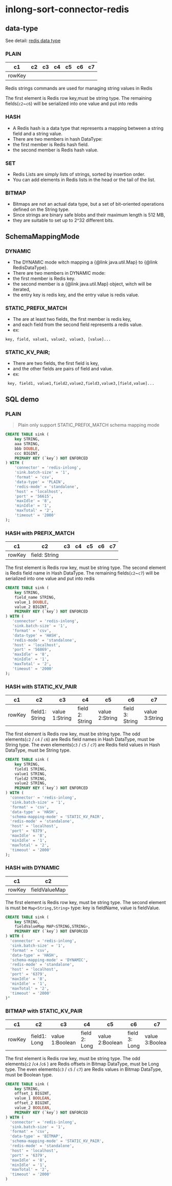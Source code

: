 <!--

    Licensed to the Apache Software Foundation (ASF) under one
    or more contributor license agreements.  See the NOTICE file
    distributed with this work for additional information
    regarding copyright ownership.  The ASF licenses this file
    to you under the Apache License, Version 2.0 (the
    "License"); you may not use this file except in compliance
    with the License.  You may obtain a copy of the License at

      http://www.apache.org/licenses/LICENSE-2.0

    Unless required by applicable law or agreed to in writing,
    software distributed under the License is distributed on an
    "AS IS" BASIS, WITHOUT WARRANTIES OR CONDITIONS OF ANY
    KIND, either express or implied.  See the License for the
    specific language governing permissions and limitations
    under the License.

-->

# inlong-sort-connector-redis

## data-type

See detail:  <a href="https://redis.io/topics/data-types-intro">redis data type</a>

### PLAIN

| c1     | c2  | c3  | c4  | c5  | c6  | c7  | 
|--------|-----|-----|-----|-----|-----|-----|
| rowKey |     |     |     |     |     |     |

Redis strings commands are used for managing string values in Redis

The first element is Redis row key,must be string type.
The remaining fields(`c2`~`c6`) will be serialized into one value and put into redis

### HASH

* A Redis hash is a data type that represents a mapping between a string field and a string
  value.<br/>
* There are two members in hash DataType: <br/>
* the first member is Redis hash field.<br/>
* the second member is Redis hash value.

### SET

* Redis Lists are simply lists of strings, sorted by insertion order.
* You can add elements in Redis lists in the head or the tail of the list.

### BITMAP

* Bitmaps are not an actual data type, but a set of bit-oriented operations defined on the String
  type. <br/>
* Since strings are binary safe blobs and their maximum length is 512 MB, <br/>
* they are suitable to set up to 2^32 different bits.

## SchemaMappingMode

### DYNAMIC

* The DYNAMIC mode witch mapping a {@link java.util.Map} to {@link RedisDataType}.
* There are two members in DYNAMIC mode: <br/>
* the first member is Redis key. <br/>
* the second member is a {@link java.util.Map} object, witch will be iterated, <br/>
* the entry key is redis key, and the entry value is redis value.

### STATIC_PREFIX_MATCH

* The are at least two fields, the first member is redis key, <br/>
* and each field from the second field represents a redis value.<br/>
* ex: <br/>

```shell
key, field, value1, value2, value3, [value]...
```

### STATIC_KV_PAIR;

* There are two fields, the first field is key, <br/>
* and the other fields are pairs of field and value. <br/>
* ex:<br/>

```shell
 key, field1, value1,field2,value2,field3,value3,[field,value]...
```

## SQL demo

### PLAIN

> Plain only support STATIC_PREFIX_MATCH schema mapping mode

```sql
CREATE TABLE sink (
    key STRING,
    aaa STRING,
    bbb DOUBLE,    
    ccc BIGINT,    
    PRIMARY KEY (`key`) NOT ENFORCED
) WITH (  
    'connector' = 'redis-inlong',  
    'sink.batch-size' = '1',  
    'format' = 'csv',  
    'data-type' = 'PLAIN',  
    'redis-mode' = 'standalone',  
    'host' = 'localhost',  
    'port' = '56615',  
    'maxIdle' = '8',  
    'minIdle' = '1',  
    'maxTotal' = '2',  
    'timeout' = '2000'
);
```

### HASH with PREFIX_MATCH

| c1     | c2            | c3  | c4  | c5  | c6  | c7  | 
|--------|---------------|-----|-----|-----|-----|-----|
| rowKey | field: String |     |     |     |     |     |

The first element is Redis row key, must be string type.
The second element is Redis field name in Hash DataType.
The remaining fields(`c2`~`c7`) will be serialized into one value and put into redis

```sql
CREATE TABLE sink (
    key STRING, 
    field_name STRING, 
    value_1 DOUBLE,
    value_2 BIGINT, 
    PRIMARY KEY (`key`) NOT ENFORCED
) WITH (
   'connector' = 'redis-inlong',
   'sink.batch-size' = '1',
   'format' = 'csv',
   'data-type' = 'HASH',
   'redis-mode' = 'standalone',
   'host' = 'localhost',
   'port' = '56869',
   'maxIdle' = '8',
   'minIdle' = '1',
   'maxTotal' = '2',
   'timeout' = '2000'
);
```

### HASH with STATIC_KV_PAIR

| c1     | c2             | c3             | c4              | c5             | c6              | c7             | 
|--------|----------------|----------------|-----------------|----------------|-----------------|----------------|
| rowKey | field1: String | value 1:String | field 2: String | value 2:String | field 3: String | value 3:String |

The first element is Redis row key, must be string type.
The odd elements(`c2` / `c4` / `c6`) are Redis field names in Hash DataType, must be String type.
The even elements(`c3` / `c5` / `c7`) are Redis field values in Hash DataType, must be String type.

```sql
CREATE TABLE sink (
    key STRING,
    field1 STRING,
    value1 STRING,
    field2 STRING,
    value2 STRING,
    PRIMARY KEY (`key`) NOT ENFORCED
) WITH (
  'connector' = 'redis-inlong',
  'sink.batch-size' = '1',
  'format' = 'csv',
  'data-type' = 'HASH',
  'schema-mapping-mode' = 'STATIC_KV_PAIR',
  'redis-mode' = 'standalone',
  'host' = 'localhost',
  'port' = '6379',
  'maxIdle' = '8',
  'minIdle' = '1',
  'maxTotal' = '2',
  'timeout' = '2000'
);
```

### HASH with DYNAMIC

| c1     | c2            | 
|--------|---------------|
| rowKey | fieldValueMap |

The first element is Redis row key, must be string type.
The second element is must be `Map<String,String>` type: key is fieldName, value is fieldValue.

```sql
CREATE TABLE sink (
    key STRING,
    fieldValueMap MAP<STRING,STRING>,
    PRIMARY KEY (`key`) NOT ENFORCED
) WITH (
  'connector' = 'redis-inlong',
  'sink.batch-size' = '1',
  'format' = 'csv',
  'data-type' = 'HASH',
  'schema-mapping-mode' = 'DYNAMIC',
  'redis-mode' = 'standalone',
  'host' = 'localhost',
  'port' = '6379',
  'maxIdle' = '8',
  'minIdle' = '1',
  'maxTotal' = '2',
  'timeout' = '2000'
)"
```

### BITMAP with STATIC_KV_PAIR

| c1     | c2           | c3              | c4            | c5              | c6            | c7              | 
|--------|--------------|-----------------|---------------|-----------------|---------------|-----------------|
| rowKey | field1: Long | value 1:Boolean | field 2: Long | value 2:Boolean | field 3: Long | value 3:Boolean |

The first element is Redis row key, must be string type.
The odd elements(`c2` /`c4` /`c6` ) are Redis offsets in Bitmap DataType, must be Long type.
The even elements(`c3` / `c5` / `c7`) are Redis values in Bitmap DataType, must be Boolean type.

```sql
CREATE TABLE sink (
    key STRING,
    offset_1 BIGINT,
    value_1 BOOLEAN,
    offset_2 BIGINT,
    value_2 BOOLEAN,
    PRIMARY KEY (`key`) NOT ENFORCED
) WITH (
  'connector' = 'redis-inlong',
  'sink.batch-size' = '1',
  'format' = 'csv',
  'data-type' = 'BITMAP',
  'schema-mapping-mode' = 'STATIC_KV_PAIR',
  'redis-mode' = 'standalone',
  'host' = 'localhost',
  'port' = '6379',
  'maxIdle' = '8',
  'minIdle' = '1',
  'maxTotal' = '2',
  'timeout' = '2000'
)
```
